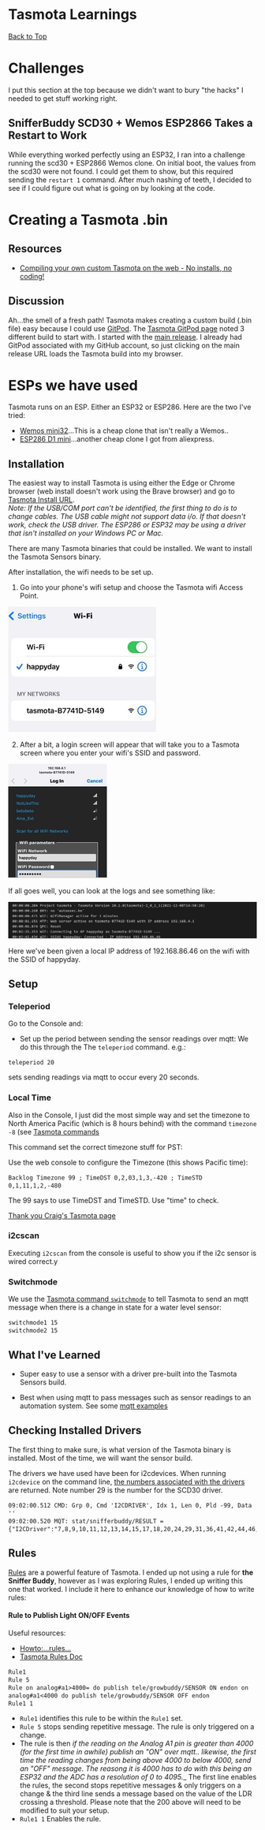 # Tasmota Learnings
[Back to Top](../README.md)
# Challenges
I put this section at the top because we didn't want to bury "the hacks" I needed to get stuff working right.
## SnifferBuddy SCD30 + Wemos ESP2866 Takes a Restart to Work
While everything worked perfectly using an ESP32, I ran into a challenge running the scd30 + ESP2866 Wemos clone.  On initial boot, the values from the scd30 were not found.  I could get them to show, but this required sending the `restart 1` command.  After much nashing of teeth, I decided to see if I could figure out what is going on by looking at the code.  
# Creating a Tasmota .bin
## Resources
- [Compiling your own custom Tasmota on the web - No installs, no coding!](https://www.youtube.com/watch?v=vod3Woj_vrs)
## Discussion
Ah...the smell of a fresh path! Tasmota makes creating a custom build (.bin file)  easy because I could use [GitPod](https://tasmota.github.io/docs/Gitpod/). The [Tasmota GitPod page]( https://gitpod.io#https://github.com/arendst/Tasmota/tree/master) noted 3 different build to start with. I started with the [main release]( https://gitpod.io#https://github.com/arendst/Tasmota/tree/master).  I already had GitPod associated with my GitHub account, so just clicking on the main release URL loads the Tasmota build into my browser.




# ESPs we have used
Tasmota runs on an ESP.  Either an ESP32 or ESP286.  Here are the two I've tried:
- [Wemos mini32](https://forum.mhetlive.com/topic/8/mh-et-live-minikit-for-esp32)...This is a cheap clone that isn't really a Wemos..
- [ESP286 D1 mini](https://i2.wp.com/randomnerdtutorials.com/wp-content/uploads/2019/05/ESP8266-WeMos-D1-Mini-pinout-gpio-pin.png?quality=100&strip=all&ssl=1)...another cheap clone I got from aliexpress.
## Installation
The easiest way to install Tasmota is using either the Edge or Chrome browser (web install doesn't work using the Brave browser) and go to [Tasmota Install URL](https://tasmota.github.io/install/).  
_Note:  If the USB/COM port can't be identified, the first thing to do is to change cables.  The USB cable might not support data i/o.  If that doesn't work, check the USB driver.  The ESP286 or ESP32 may be using a driver that isn't installed on your Windows PC or Mac._

There are many Tasmota binaries that could be installed.  We want to install the Tasmota Sensors binary.

After installation, the wifi needs to be set up.
1. Go into your phone's wifi setup and choose the Tasmota wifi Access Point.

![tasmota wifi setup 1](../images/tasmota_wifi_setup1.jpg)

2. After a bit, a login screen will appear that will take you to a Tasmota screen where you enter your wifi's SSID and password.

![tasmota wifi setup 2](../images/tasmota_wifi_setup2.jpg)

If all goes well, you can look at the logs and see something like:

![Tasmota logs](../images/Tasmoto_log_wifi.jpg)

Here we've been given a local IP address of 192.168.86.46 on the wifi with the SSID of happyday.
## Setup
### Teleperiod
Go to the Console and:
- Set up the period between sending the sensor readings over mqtt:
We do this through the The `teleperiod` command.  e.g.:
```
teleperiod 20
```
sets sending readings via mqtt to occur every 20 seconds.
### Local Time
Also in the Console, I just did the most simple way and set the timezone to North America Pacific (which is 8 hours behind)  with the command `timezone -8` (see [Tasmota commands](https://tasmota.github.io/docs/Commands/#management)

This command set the correct timezone stuff for PST:

Use the web console to configure the Timezone (this shows Pacific time):
```
Backlog Timezone 99 ; TimeDST 0,2,03,1,3,-420 ; TimeSTD 0,1,11,1,2,-480
```
The 99 says to use TimeDST and TimeSTD. Use "time" to check.

[Thank you Craig's Tasmota page](https://xse.com/leres/tasmota/)
### i2cscan
Executing `i2cscan` from the console is useful to show you if the i2c sensor is wired correct.y

### Switchmode
We use the [Tasmota command `switchmode`](https://tasmota.github.io/docs/Buttons-and-Switches/#switchmode) to tell Tasmota to send an mqtt message when there is a change in state for a water level sensor:
```
switchmode1 15
switchmode2 15
```

##  What I've Learned
- Super easy to use a sensor with a driver pre-built into the Tasmota Sensors build.  

- Best when using mqtt to pass messages such as sensor readings to an automation system.  See some [mqtt examples](https://tasmota.github.io/docs/MQTT/#examples)
## Checking Installed Drivers
The first thing to make sure, is what version of the Tasmota binary is installed.  Most of the time, we will want the sensor build.

The drivers we have used have been for i2cdevices.
When running `i2cdevice` on the command line, [the numbers associated with the drivers](https://tasmota.github.io/docs/I2CDEVICES/#supported-i2c-devices) are returned. Note number 29 is the number for the SCD30 driver.
```
09:02:00.512 CMD: Grp 0, Cmd 'I2CDRIVER', Idx 1, Len 0, Pld -99, Data ''
09:02:00.520 MQT: stat/snifferbuddy/RESULT = {"I2CDriver":"7,8,9,10,11,12,13,14,15,17,18,20,24,29,31,36,41,42,44,46,48"}
```
## Rules
[Rules](https://tasmota.github.io/docs/Rules/) are a powerful feature of Tasmota.  I ended up not using a rule for __the Sniffer Buddy__, however as I was exploring Rules, I ended up writing this one that worked.  I include it here to enhance our knowledge of how to write rules:
#### Rule to Publish Light ON/OFF Events
Useful resources:
- [Howto:...rules... ](https://community.homey.app/t/howto-extend-the-use-of-a-wemos-d1-mini-using-rules-mqtt-client/13016)
- [Tasmota Rules Doc](https://tasmota.github.io/docs/Rules/#toggle-relay-when-holding-button-for-2-seconds)
```
Rule1
Rule 5
Rule on analog#a1>4000= do publish tele/growbuddy/SENSOR ON endon on analog#a1<4000 do publish tele/growbuddy/SENSOR OFF endon
Rule1 1
```
- `Rule1` identifies this rule to be within the `Rule1` set.
- `Rule 5` stops sending repetitive message.  The rule is only triggered on a change.
- The rule is then _if the reading on the Analog A1 pin is greater than 4000 (for the first time in awhile) publish an "ON" over mqtt.. likewise, the first time the reading changes from being above 4000 to below 4000, send an "OFF" message.  The reasong it is 4000 has to do with this being an ESP32 and the ADC has a resolution of 0 to 4095.__
The first line enables the rules, the second stops repetitive messages & only triggers on a change & the third line sends a message based on the value of the LDR crossing a threshold. Please note that the 200 above will need to be modified to suit your setup.
- `Rule1 1` Enables the rule.
